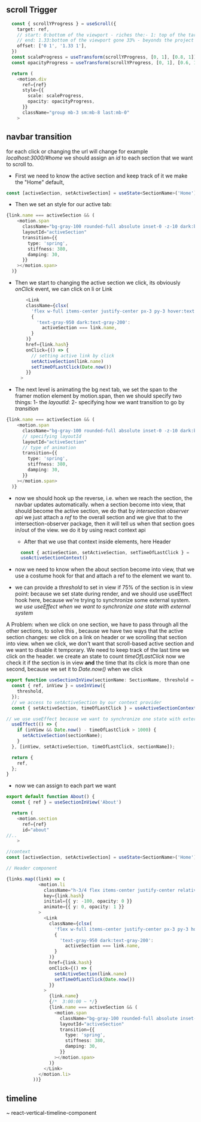## scroll Trigger

```typescript
  const { scrollYProgress } = useScroll({
    target: ref,
    // start: 0:bottom of the viewport - riches the:- 1: top of the target
    // end: 1.33:bottom of the viewport gone 33% - beyonds the project - 1: whole of the project
    offset: ['0 1', '1.33 1'],
  })
  const scaleProgress = useTransform(scrollYProgress, [0, 1], [0.8, 1])
  const opacityProgress = useTransform(scrollYProgress, [0, 1], [0.6, 1])

  return (
    <motion.div
      ref={ref}
      style={{
        scale: scaleProgress,
        opacity: opacityProgress,
      }}
      className="group mb-3 sm:mb-8 last:mb-0"
    >
```

## navbar transition

for each click or changing the url will change for example _localhost:3000/#home_
we should assign an _id_ to each section that we want to scroll to.

- First we need to know the active section  and keep track of it
we make the "Home" default,

```typescript
const [activeSection, setActiveSection] = useState<SectionName>('Home')
```

- Then we set an style for our active tab:

```typescript
{link.name === activeSection && (
    <motion.span
      className="bg-gray-100 rounded-full absolute inset-0 -z-10 dark:bg-gray-800"
      layoutId="activeSection"
      transition={{
        type: 'spring',
        stiffness: 380,
        damping: 30,
      }}
    ></motion.span>
  )}
``` 

- Then we start to changing the active section we click, its obviously _onClick_ event, we can click on li or Link
  
  ```typescript
      <Link
      className={clsx(
        'flex w-full items-center justify-center px-3 py-3 hover:text-gray-950 transition dark:text-graydark:hover:text-gray-300',
        {
          'text-gray-950 dark:text-gray-200':
            activeSection === link.name,
        }
      )}
      href={link.hash}
      onClick={() => {
        // setting active link by click
        setActiveSection(link.name)
        setTimeOfLastClick(Date.now())
      }}
    >
  ```

- The next level is animating the bg next tab, we set the span to the framer motion element by motion.span, then we should specify two things:
1- the _layoutId_:
2- specifying how we want transition to go by _transition_

```typescript
{link.name === activeSection && (
    <motion.span
      className="bg-gray-100 rounded-full absolute inset-0 -z-10 dark:bg-gray-800"
      // specifying layoutId
      layoutId="activeSection"
      // type of animation
      transition={{
        type: 'spring',
        stiffness: 380,
        damping: 30,
      }}
    ></motion.span>
  )}
```

- now we should hook up the reverse, i.e. when we reach the section, the navbar updates automatically. when a section become into view, that should become the active section, we do that by _intersection observer api_
  we just attach a _ref_ to the overall section and we give that to the intersection-observer package, then it will tell us when that section goes in/out of the view. we do it by using react context api
  - After that we use that context inside elements, here Header

  ```typescript
    const { activeSection, setActiveSection, setTimeOfLastClick } =
    useActiveSectionContext()
  ```

- now we need to know when the about section become into view, that we use a costume hook for that and attach a ref to the element we want to.
- we can provide a _threshold_ to set in view if 75% of the section is in view 
point: because we set state during render, and we should use useEffect hook here, because we're trying to synchronize some external system. _we use useEffect when we want to synchronize one state with external system_

A Problem: when we click on one section, we have to pass through all the other sections, to solve this , because we have two ways that the active section changes: we click on a link on header or we scrolling that section into view. when we click, we don't want that scroll-based active section and we want to disable it temporary. We need to keep track of the last time we click on the header. we create an state to count _timeOfLastClick_
now we check it if the section is in view __and__ the time that its click is more than one second, because we set it to _Date.now()_ when we click

```typescript
export function useSectionInView(sectionName: SectionName, threshold = 0.75) {
  const { ref, inView } = useInView({
    threshold,
  });
  // we access to setActiveSection by our context provider
  const { setActiveSection, timeOfLastClick } = useActiveSectionContext();

// we use useEffect because we want to synchronize one state with external system
  useEffect(() => {
    if (inView && Date.now() - timeOfLastClick > 1000) {
      setActiveSection(sectionName);
    }
  }, [inView, setActiveSection, timeOfLastClick, sectionName]);

  return {
    ref,
  };
}

```

- now we can assign to each part we want 

```typescript
export default function About() {
  const { ref } = useSectionInView('About')

  return (
    <motion.section
      ref={ref}
      id="about"
//..
    >
```

```typescript
//context 
const [activeSection, setActiveSection] = useState<SectionName>('Home')

// Header component

{links.map((link) => (
            <motion.li
              className="h-3/4 flex items-center justify-center relative"
              key={link.hash}
              initial={{ y: -100, opacity: 0 }}
              animate={{ y: 0, opacity: 1 }}
            >
              <Link
                className={clsx(
                  'flex w-full items-center justify-center px-3 py-3 hover:text-gray-950 transition dark:text-gray-500 dark:hover:text-gray-300',
                  {
                    'text-gray-950 dark:text-gray-200':
                      activeSection === link.name,
                  }
                )}
                href={link.hash}
                onClick={() => {
                  setActiveSection(link.name)
                  setTimeOfLastClick(Date.now())
                }}
              >
                {link.name}
                {/*  3:00:00 ~ */}
                {link.name === activeSection && (
                  <motion.span
                    className="bg-gray-100 rounded-full absolute inset-0 -z-10 dark:bg-gray-800"
                    layoutId="activeSection"
                    transition={{
                      type: 'spring',
                      stiffness: 380,
                      damping: 30,
                    }}
                  ></motion.span>
                )}
              </Link>
            </motion.li>
          ))}


```

## timeline

~ react-vertical-timeline-component

